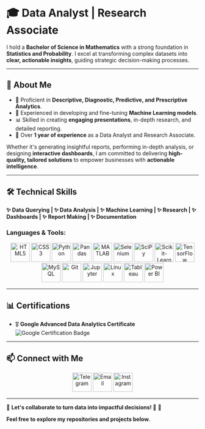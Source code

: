 # 🎓 **Data Analyst | Research Associate**

I hold a **Bachelor of Science in Mathematics** with a strong foundation in **Statistics and Probability**. I excel at transforming complex datasets into **clear, actionable insights**, guiding strategic decision-making processes.

---

## 🚀 **About Me**

- 💼 Proficient in **Descriptive, Diagnostic, Predictive, and Prescriptive Analytics**.
- 🤖 Experienced in developing and fine-tuning **Machine Learning models**.
- 📊 Skilled in creating **engaging presentations**, in-depth research, and detailed reporting.
- 📅 Over **1 year of experience** as a Data Analyst and Research Associate.

Whether it's generating insightful reports, performing in-depth analysis, or designing **interactive dashboards**, I am committed to delivering **high-quality, tailored solutions** to empower businesses with **actionable intelligence**.

---

## 🛠️ **Technical Skills**

**✨ Data Querying  |  ✨ Data Analysis  |  ✨ Machine Learning  |  ✨ Research  |  ✨ Dashboards  |  ✨ Report Making  |  ✨ Documentation**

### **Languages & Tools:**

<div align="center">
  <img src="https://cdn.jsdelivr.net/gh/devicons/devicon/icons/html5/html5-original.svg" height="50" alt="HTML5" />
  <img src="https://cdn.jsdelivr.net/gh/devicons/devicon/icons/css3/css3-original.svg" height="50" alt="CSS3" />
  <img src="https://cdn.jsdelivr.net/gh/devicons/devicon/icons/python/python-original.svg" height="50" alt="Python" />
  <img src="https://pandas.pydata.org/static/img/pandas_mark.svg" height="50" alt="Pandas" />
  <img src="https://cdn.jsdelivr.net/gh/devicons/devicon/icons/matlab/matlab-original.svg" height="50" alt="MATLAB" />
  <img src="https://cdn.jsdelivr.net/gh/devicons/devicon/icons/selenium/selenium-original.svg" height="50" alt="Selenium" />
  <img src="https://upload.wikimedia.org/wikipedia/commons/b/b2/SCIPY_2.svg" height="50" alt="SciPy" />
  <img src="https://upload.wikimedia.org/wikipedia/commons/0/05/Scikit_learn_logo_small.svg" height="50" alt="Scikit-Learn" />
  <img src="https://upload.wikimedia.org/wikipedia/commons/2/2d/Tensorflow_logo.svg" height="50" alt="TensorFlow" />
  <img src="https://cdn.jsdelivr.net/gh/devicons/devicon/icons/mysql/mysql-original.svg" height="50" alt="MySQL" />
  <img src="https://cdn.jsdelivr.net/gh/devicons/devicon/icons/git/git-original.svg" height="50" alt="Git" />
  <img src="https://cdn.jsdelivr.net/gh/devicons/devicon/icons/jupyter/jupyter-original.svg" height="50" alt="Jupyter" />
  <img src="https://cdn.jsdelivr.net/gh/devicons/devicon/icons/linux/linux-original.svg" height="50" alt="Linux" />
  <img src="https://cdn.worldvectorlogo.com/logos/tableau-software.svg" height="50" alt="Tableau" />
  <img src="https://upload.wikimedia.org/wikipedia/commons/c/cf/New_Power_BI_Logo.svg" height="50" alt="Power BI" />
</div>

---

## 📊 **Certifications**

- 🎖️ **Google Advanced Data Analytics Certificate** ![Google Certification Badge](https://github.com/user-attachments/assets/7586484e-7b85-48e4-95f5-cdab7046bf45)

---

## 📫 **Connect with Me**

<div align="center">
  <a href="https://t.me/Ashwinx009" target="_blank"><img src="https://upload.wikimedia.org/wikipedia/commons/8/82/Telegram_logo.svg" height="50" alt="Telegram" /></a>
  <a href="mailto:ashwinx009@gmail.com" target="_blank"><img src="https://upload.wikimedia.org/wikipedia/commons/4/4e/Gmail_Icon.png" height="50" alt="Email" /></a>
  <a href="https://www.instagram.com/ashwinx009" target="_blank"><img src="https://upload.wikimedia.org/wikipedia/commons/a/a5/Instagram_icon.png" height="50" alt="Instagram" /></a>
</div>

---

🌟 **Let's collaborate to turn data into impactful decisions! 🚀** 🌟

**Feel free to explore my repositories and projects below.**

</div>
